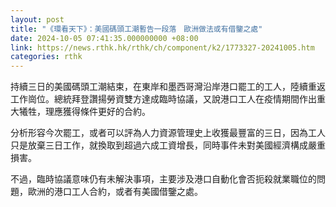 ```yaml
---
layout: post
title: "《環看天下》：美國碼頭工潮暫告一段落　歐洲做法或有借鑒之處"
date: 2024-10-05 07:41:35.000000000 +08:00
link: https://news.rthk.hk/rthk/ch/component/k2/1773327-20241005.htm
categories: rthk
---
```


持續三日的美國碼頭工潮結束，在東岸和墨西哥灣沿岸港口罷工的工人，陸續重返工作崗位。總統拜登讚揚勞資雙方達成臨時協議，又說港口工人在疫情期間作出重大犧牲，理應獲得條件更好的合約。

分析形容今次罷工，或者可以評為人力資源管理史上收獲最豐富的三日，因為工人只是放棄三日工作，就換取到超過六成工資增長，同時事件未對美國經濟構成嚴重損害。

不過，臨時協議意味仍有未解決事項，主要涉及港口自動化會否扼殺就業職位的問題，歐洲的港口工人合約，或者有美國借鑒之處。
